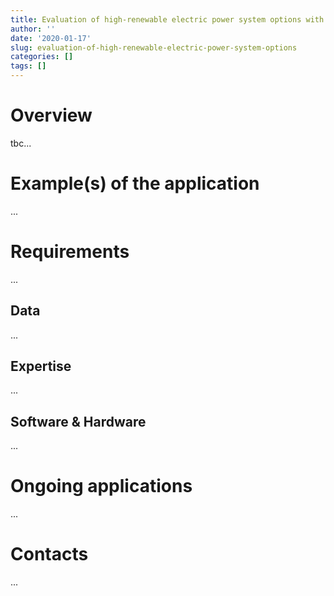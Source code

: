 ```yaml
---
title: Evaluation of high-renewable electric power system options with energyRt
author: ''
date: '2020-01-17'
slug: evaluation-of-high-renewable-electric-power-system-options
categories: []
tags: []
---
```


# Overview
tbc...

# Example(s) of the application  
...

# Requirements
...

## Data
...

## Expertise
...

## Software & Hardware
...

# Ongoing applications
...

# Contacts
...